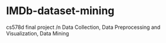 # IMDb-dataset-mining
cs578d final project /n
Data Collection, Data Preprocessing and Visualization, Data Mining
